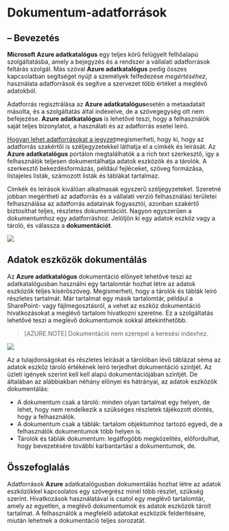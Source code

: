 <properties
    pageTitle="A dokumentumhoz adatforrások hogyan |} Microsoft Azure"
    description="Ennek a cikk a dokumentumhoz adatok eszközök Azure adatkatalógusában hogyan kiemelés."
    services="data-catalog"
    documentationCenter=""
    authors="spelluru"
    manager="NA"
    editor=""
    tags=""/>
<tags
    ms.service="data-catalog"
    ms.devlang="NA"
    ms.topic="article"
    ms.tgt_pltfrm="NA"
    ms.workload="data-catalog"
    ms.date="09/13/2016"
    ms.author="spelluru"/>

# <a name="document-data-sources"></a>Dokumentum-adatforrások

## <a name="introduction"></a>– Bevezetés

**Microsoft Azure adatkatalógus** egy teljes körű felügyelt felhőalapú szolgáltatásba, amely a bejegyzés és a rendszer a vállalati adatforrások feltárás szolgál. Más szóval **Azure adatkatalógus** pedig összes kapcsolatban segítséget nyújt a személyek felfedezése *megértéséhez*, használata adatforrások és segítve a szervezet több értéket a meglévő adatokból.

Adatforrás regisztrálása az **Azure adatkatalógus**esetén a metaadatait másolta, és a szolgáltatás által indexelve, de a szövegegység ott nem befejezése. **Azure adatkatalógus** is lehetővé teszi, hogy a felhasználók saját teljes bizonylatot, a használati és az adatforrás esetei leíró.

[Hogyan lehet adatforrásokat a jegyzet](data-catalog-how-to-annotate.md)megismerheti, hogy ki, hogy az adatforrás szakértői is széljegyzetekkel láthatja el a címkék és leírását. Az **Azure adatkatalógus** portálon megtalálhatók a a rich text szerkesztő, így a felhasználók teljesen dokumentálhatja adatok eszközök és a tárolók. A szerkesztő bekezdésformázás, például fejléceket, szöveg formázása, listajeles listák, számozott listák és táblákat tartalmaz.

Címkék és leírások kiválóan alkalmasak egyszerű széljegyzeteket. Szeretné jobban megértheti az adatforrás és a vállalati verzió felhasználási területei felhasználása az adatforrás adatainak fogyasztói, azonban szakértő biztosíthat teljes, részletes dokumentációt. Nagyon egyszerűen a dokumentumhoz egy adatforráshoz. Jelöljön ki egy adatok eszköz vagy a tároló, és válassza a **dokumentációt**.

![](media\data-catalog-documentation\data-catalog-documentation.png)

## <a name="documenting-data-assets"></a>Adatok eszközök dokumentálás

Az **Azure adatkatalógus** dokumentáció előnyeit lehetővé teszi az adatkatalógusban használni egy tartalomtár hozhat létre az adatok eszközök teljes kísérőszöveg. Megismerheti, hogy a tárolók és táblák leíró részletes tartalmát. Már tartalmat egy másik tartalomtár, például a SharePoint- vagy fájlmegosztásról, a vehet az eszköz dokumentáció hivatkozásokat a meglévő tartalom hivatkozni szeretne. Ez a szolgáltatás lehetővé teszi a meglévő dokumentumok sokkal áttekinthetőbb.

> [AZURE.NOTE] Dokumentáció nem szerepel a keresési indexhez.

![](media\data-catalog-documentation\data-catalog-documentation2.png)

Az a tulajdonságokat és részletes leírását a tárolóban lévő táblázat séma az adatok eszköz tároló értékének leíró terjedhet dokumentáció szintjét. Az üzleti igények szerint kell kell alapú dokumentációjában szintjét. De általában az alábbiakban néhány előnyei és hátrányai, az adatok eszközök dokumentálás:

-   A dokumentum csak a tároló: minden olyan tartalmat egy helyen, de lehet, hogy nem rendelkezik a szükséges részletek tájékozott döntés, hogy a felhasználók.
-   A dokumentum csak a táblák: tartalom objektumhoz tartozó egyedi, de a felhasználók dokumentumok több helyen is.
-   Tárolók és táblák dokumentum: legátfogóbb megközelítés, előfordulhat, hogy bevezetésére további karbantartási a dokumentumok, de.

## <a name="summary"></a>Összefoglalás

Adatforrások **Azure** adatkatalógusban dokumentálás hozhat létre az adatok eszközökkel kapcsolatos egy szövegrész minél több részlet, szükség szerint.  Hivatkozások használatával is csatol egy meglévő tartalomtár, amely az egyetlen, a meglévő dokumentumok és adatok eszközök tárolt tartalmat. A felhasználók a megfelelő adatokat eszközök felderítésére, miután lehetnek a dokumentáció teljes sorozatát.
